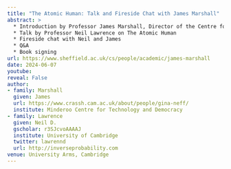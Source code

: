 ```yaml
---
title: "The Atomic Human: Talk and Fireside Chat with James Marshall"
abstract: >
  * Introduction by Professor James Marshall, Director of the Centre for Machine Intelligence
  * Talk by Professor Neil Lawrence on The Atomic Human
  * Fireside chat with Neil and James
  * Q&A
  * Book signing 
url: https://www.sheffield.ac.uk/cs/people/academic/james-marshall
date: 2024-06-07
youtube: 
reveal: False
author:
- family: Marshall
  given: James
  url: https://www.crassh.cam.ac.uk/about/people/gina-neff/
  institute: Minderoo Centre for Technology and Democracy
- family: Lawrence
  given: Neil D.
  gscholar: r3SJcvoAAAAJ
  institute: University of Cambridge
  twitter: lawrennd
  url: http://inverseprobability.com
venue: University Arms, Cambridge
---
```


